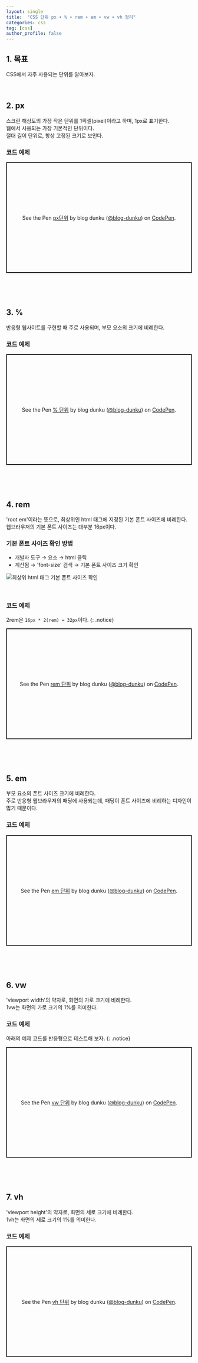 ```yaml
---
layout: single
title:  "CSS 단위 px ∙ % ∙ rem ∙ em ∙ vw ∙ vh 정리"
categories: css
tag: [css]
author_profile: false
---
```


## 1. 목표
CSS에서 자주 사용되는 단위를 알아보자.
<br>
<br>
<br>



## 2. px
스크린 해상도의 가장 작은 단위를 1픽셀(pixel)이라고 하며, 1px로 표기한다.  
웹에서 사용되는 가장 기본적인 단위이다.  
절대 길이 단위로, 항상 고정된 크기로 보인다.
<br>

### 코드 예제
<p class="codepen" data-height="300" data-default-tab="html,result" data-slug-hash="gOEpyZj" data-user="blog-dunku" style="height: 300px; box-sizing: border-box; display: flex; align-items: center; justify-content: center; border: 2px solid; margin: 1em 0; padding: 1em;">
  <span>See the Pen <a href="https://codepen.io/blog-dunku/pen/gOEpyZj">
  px단위</a> by blog dunku (<a href="https://codepen.io/blog-dunku">@blog-dunku</a>)
  on <a href="https://codepen.io">CodePen</a>.</span>
</p>
<script async src="https://cpwebassets.codepen.io/assets/embed/ei.js"></script>
<br>
<br>
<br>



## 3. %
반응형 웹사이트를 구현할 때 주로 사용되며, 부모 요소의 크기에 비례한다.
<br>

### 코드 예제
<p class="codepen" data-height="300" data-default-tab="html,result" data-slug-hash="YzgXbwv" data-user="blog-dunku" style="height: 300px; box-sizing: border-box; display: flex; align-items: center; justify-content: center; border: 2px solid; margin: 1em 0; padding: 1em;">
  <span>See the Pen <a href="https://codepen.io/blog-dunku/pen/YzgXbwv">
  % 단위</a> by blog dunku (<a href="https://codepen.io/blog-dunku">@blog-dunku</a>)
  on <a href="https://codepen.io">CodePen</a>.</span>
</p>
<script async src="https://cpwebassets.codepen.io/assets/embed/ei.js"></script>
<br>
<br>
<br>



## 4. rem
'root em'이라는 뜻으로, 최상위인 html 태그에 지정된 기본 폰트 사이즈에 비례한다.  
웹브라우저의 기본 폰트 사이즈는 대부분 16px이다.
<br>

### 기본 폰트 사이즈 확인 방법
- 개발자 도구 → 요소 → html 클릭
- 계산됨 → 'font-size' 검색 → 기본 폰트 사이즈 크기 확인

![최상위 html 태그 기본 폰트 사이즈 확인](https://drive.google.com/uc?export=view&id=1JiLGAZwGJj6oU1uUDicEPedLphJMLxAT)

<br>

### 코드 예제
2rem은 `16px * 2(rem) = 32px`이다.
{: .notice}

<p class="codepen" data-height="300" data-default-tab="html,result" data-slug-hash="GReJLzG" data-user="blog-dunku" style="height: 300px; box-sizing: border-box; display: flex; align-items: center; justify-content: center; border: 2px solid; margin: 1em 0; padding: 1em;">
  <span>See the Pen <a href="https://codepen.io/blog-dunku/pen/GReJLzG">
  rem 단위</a> by blog dunku (<a href="https://codepen.io/blog-dunku">@blog-dunku</a>)
  on <a href="https://codepen.io">CodePen</a>.</span>
</p>
<script async src="https://cpwebassets.codepen.io/assets/embed/ei.js"></script>
<br>
<br>
<br>



## 5. em
부모 요소의 폰트 사이즈 크기에 비례한다.  
주로 반응형 웹브라우저의 패딩에 사용되는데, 패딩이 폰트 사이즈에 비례하는 디자인이 많기 때문이다.
<br>

### 코드 예제
<p class="codepen" data-height="300" data-default-tab="html,result" data-slug-hash="xxBGNxr" data-user="blog-dunku" style="height: 300px; box-sizing: border-box; display: flex; align-items: center; justify-content: center; border: 2px solid; margin: 1em 0; padding: 1em;">
  <span>See the Pen <a href="https://codepen.io/blog-dunku/pen/xxBGNxr">
  em 단위</a> by blog dunku (<a href="https://codepen.io/blog-dunku">@blog-dunku</a>)
  on <a href="https://codepen.io">CodePen</a>.</span>
</p>
<script async src="https://cpwebassets.codepen.io/assets/embed/ei.js"></script>
<br>
<br>
<br>



## 6. vw
'viewport width'의 약자로, 화면의 가로 크기에 비례한다.  
1vw는 화면의 가로 크기의 1%를 의미한다.
<br>

### 코드 예제
아래의 예제 코드를 반응형으로 테스트해 보자.
{: .notice}

<p class="codepen" data-height="300" data-default-tab="html,result" data-slug-hash="abMOrOW" data-user="blog-dunku" style="height: 300px; box-sizing: border-box; display: flex; align-items: center; justify-content: center; border: 2px solid; margin: 1em 0; padding: 1em;">
  <span>See the Pen <a href="https://codepen.io/blog-dunku/pen/abMOrOW">
  vw 단위</a> by blog dunku (<a href="https://codepen.io/blog-dunku">@blog-dunku</a>)
  on <a href="https://codepen.io">CodePen</a>.</span>
</p>
<script async src="https://cpwebassets.codepen.io/assets/embed/ei.js"></script>
<br>
<br>
<br>



## 7. vh
'viewport height'의 약자로, 화면의 세로 크기에 비례한다.  
1vh는 화면의 세로 크기의 1%를 의미한다.
<br>

### 코드 예제
<p class="codepen" data-height="300" data-default-tab="html,result" data-slug-hash="rNRVgxW" data-user="blog-dunku" style="height: 300px; box-sizing: border-box; display: flex; align-items: center; justify-content: center; border: 2px solid; margin: 1em 0; padding: 1em;">
  <span>See the Pen <a href="https://codepen.io/blog-dunku/pen/rNRVgxW">
  vh 단위</a> by blog dunku (<a href="https://codepen.io/blog-dunku">@blog-dunku</a>)
  on <a href="https://codepen.io">CodePen</a>.</span>
</p>
<script async src="https://cpwebassets.codepen.io/assets/embed/ei.js"></script>
